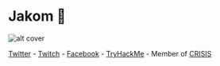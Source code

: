# Jakom 🚀

![alt cover](https://i.imgur.com/s5TND2d.png)


[Twitter](https://twitter.com/RyouShin7) - [Twitch](https://www.twitch.tv/jakomthehandler) - [Facebook](https://www.facebook.com/4a616b6f6d0a/) - [TryHackMe](https://tryhackme.com/p/Jakom0x64) - Member of [CRISIS](https://www.facebook.com/Crisi5)
